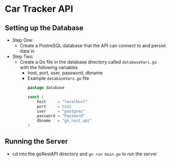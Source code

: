 # Car Tracker API

## Setting up the Database

- Step One:
  - Create a PostreSQL database that the API can connect to and persist data in
- Step Two:
  - Create a Go file in the database directory called `databaseVars.go` with the following variables
    -	host, port, user, password, dbname  
    - Example `databaseVars.go` file
        ```go
        package database

        const (
	        host     = "localhost"
	        port     = 5432
	        user     = "postgres"
	        password = "Password"
	        dbname   = "go_rest_api"
        )  
        ```

## Running the Server

- cd into the goRestAPI directory and `go run main.go` to run the server